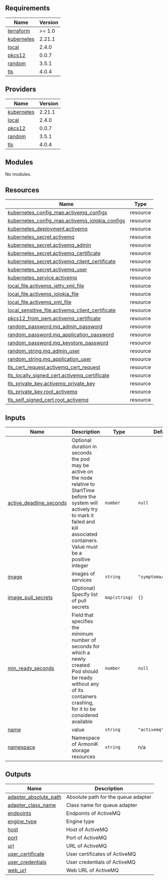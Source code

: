 <!-- BEGIN_TF_DOCS -->
## Requirements

| Name | Version |
|------|---------|
| <a name="requirement_terraform"></a> [terraform](#requirement\_terraform) | >= 1.0 |
| <a name="requirement_kubernetes"></a> [kubernetes](#requirement\_kubernetes) | 2.21.1 |
| <a name="requirement_local"></a> [local](#requirement\_local) | 2.4.0 |
| <a name="requirement_pkcs12"></a> [pkcs12](#requirement\_pkcs12) | 0.0.7 |
| <a name="requirement_random"></a> [random](#requirement\_random) | 3.5.1 |
| <a name="requirement_tls"></a> [tls](#requirement\_tls) | 4.0.4 |

## Providers

| Name | Version |
|------|---------|
| <a name="provider_kubernetes"></a> [kubernetes](#provider\_kubernetes) | 2.21.1 |
| <a name="provider_local"></a> [local](#provider\_local) | 2.4.0 |
| <a name="provider_pkcs12"></a> [pkcs12](#provider\_pkcs12) | 0.0.7 |
| <a name="provider_random"></a> [random](#provider\_random) | 3.5.1 |
| <a name="provider_tls"></a> [tls](#provider\_tls) | 4.0.4 |

## Modules

No modules.

## Resources

| Name | Type |
|------|------|
| [kubernetes_config_map.activemq_configs](https://registry.terraform.io/providers/hashicorp/kubernetes/2.21.1/docs/resources/config_map) | resource |
| [kubernetes_config_map.activemq_jolokia_configs](https://registry.terraform.io/providers/hashicorp/kubernetes/2.21.1/docs/resources/config_map) | resource |
| [kubernetes_deployment.activemq](https://registry.terraform.io/providers/hashicorp/kubernetes/2.21.1/docs/resources/deployment) | resource |
| [kubernetes_secret.activemq](https://registry.terraform.io/providers/hashicorp/kubernetes/2.21.1/docs/resources/secret) | resource |
| [kubernetes_secret.activemq_admin](https://registry.terraform.io/providers/hashicorp/kubernetes/2.21.1/docs/resources/secret) | resource |
| [kubernetes_secret.activemq_certificate](https://registry.terraform.io/providers/hashicorp/kubernetes/2.21.1/docs/resources/secret) | resource |
| [kubernetes_secret.activemq_client_certificate](https://registry.terraform.io/providers/hashicorp/kubernetes/2.21.1/docs/resources/secret) | resource |
| [kubernetes_secret.activemq_user](https://registry.terraform.io/providers/hashicorp/kubernetes/2.21.1/docs/resources/secret) | resource |
| [kubernetes_service.activemq](https://registry.terraform.io/providers/hashicorp/kubernetes/2.21.1/docs/resources/service) | resource |
| [local_file.activemq_jetty_xml_file](https://registry.terraform.io/providers/hashicorp/local/2.4.0/docs/resources/file) | resource |
| [local_file.activemq_jolokia_file](https://registry.terraform.io/providers/hashicorp/local/2.4.0/docs/resources/file) | resource |
| [local_file.activemq_xml_file](https://registry.terraform.io/providers/hashicorp/local/2.4.0/docs/resources/file) | resource |
| [local_sensitive_file.activemq_client_certificate](https://registry.terraform.io/providers/hashicorp/local/2.4.0/docs/resources/sensitive_file) | resource |
| [pkcs12_from_pem.activemq_certificate](https://registry.terraform.io/providers/chilicat/pkcs12/0.0.7/docs/resources/from_pem) | resource |
| [random_password.mq_admin_password](https://registry.terraform.io/providers/hashicorp/random/3.5.1/docs/resources/password) | resource |
| [random_password.mq_application_password](https://registry.terraform.io/providers/hashicorp/random/3.5.1/docs/resources/password) | resource |
| [random_password.mq_keystore_password](https://registry.terraform.io/providers/hashicorp/random/3.5.1/docs/resources/password) | resource |
| [random_string.mq_admin_user](https://registry.terraform.io/providers/hashicorp/random/3.5.1/docs/resources/string) | resource |
| [random_string.mq_application_user](https://registry.terraform.io/providers/hashicorp/random/3.5.1/docs/resources/string) | resource |
| [tls_cert_request.activemq_cert_request](https://registry.terraform.io/providers/hashicorp/tls/4.0.4/docs/resources/cert_request) | resource |
| [tls_locally_signed_cert.activemq_certificate](https://registry.terraform.io/providers/hashicorp/tls/4.0.4/docs/resources/locally_signed_cert) | resource |
| [tls_private_key.activemq_private_key](https://registry.terraform.io/providers/hashicorp/tls/4.0.4/docs/resources/private_key) | resource |
| [tls_private_key.root_activemq](https://registry.terraform.io/providers/hashicorp/tls/4.0.4/docs/resources/private_key) | resource |
| [tls_self_signed_cert.root_activemq](https://registry.terraform.io/providers/hashicorp/tls/4.0.4/docs/resources/self_signed_cert) | resource |

## Inputs

| Name | Description | Type | Default | Required |
|------|-------------|------|---------|:--------:|
| <a name="input_active_deadline_seconds"></a> [active\_deadline\_seconds](#input\_active\_deadline\_seconds) | Optional duration in seconds the pod may be active on the node relative to StartTime before the system will actively try to mark it failed and kill associated containers. Value must be a positive integer | `number` | `null` | no |
| <a name="input_image"></a> [image](#input\_image) | images of services | `string` | `"symptoma/activemq"` | no |
| <a name="input_image_pull_secrets"></a> [image\_pull\_secrets](#input\_image\_pull\_secrets) | (Optional) Specify list of pull secrets | `map(string)` | `{}` | no |
| <a name="input_min_ready_seconds"></a> [min\_ready\_seconds](#input\_min\_ready\_seconds) | Field that specifies the minimum number of seconds for which a newly created Pod should be ready without any of its containers crashing, for it to be considered available | `number` | `null` | no |
| <a name="input_name"></a> [name](#input\_name) | value | `string` | `"activemq"` | no |
| <a name="input_namespace"></a> [namespace](#input\_namespace) | Namespace of ArmoniK storage resources | `string` | n/a | yes |


## Outputs

| Name | Description |
|------|-------------|
| <a name="output_adapter_absolute_path"></a> [adapter\_absolute\_path](#output\_adapter\_absolute\_path) | Absolute path for the queue adapter |
| <a name="output_adapter_class_name"></a> [adapter\_class\_name](#output\_adapter\_class\_name) | Class name for queue adapter |
| <a name="output_endpoints"></a> [endpoints](#output\_endpoints) | Endpoints of ActiveMQ |
| <a name="output_engine_type"></a> [engine\_type](#output\_engine\_type) | Engine type |
| <a name="output_host"></a> [host](#output\_host) | Host of ActiveMQ |
| <a name="output_port"></a> [port](#output\_port) | Port of ActiveMQ |
| <a name="output_url"></a> [url](#output\_url) | URL of ActiveMQ |
| <a name="output_user_certificate"></a> [user\_certificate](#output\_user\_certificate) | User certificates of ActiveMQ |
| <a name="output_user_credentials"></a> [user\_credentials](#output\_user\_credentials) | User credentials of ActiveMQ |
| <a name="output_web_url"></a> [web\_url](#output\_web\_url) | Web URL of ActiveMQ |
<!-- END_TF_DOCS -->

